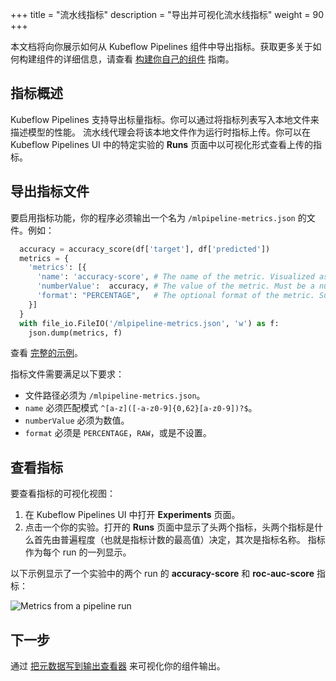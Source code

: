 +++
title = "流水线指标"
description = "导出并可视化流水线指标"
weight = 90
+++

本文档将向你展示如何从 Kubeflow Pipelines 组件中导出指标。获取更多关于如何构建组件的详细信息，请查看
[构建你自己的组件](/docs/pipelines/sdk/build-component/) 指南。
 
## 指标概述

Kubeflow Pipelines 支持导出标量指标。你可以通过将指标列表写入本地文件来描述模型的性能。
流水线代理会将该本地文件作为运行时指标上传。你可以在 Kubeflow Pipelines UI 中的特定实验的
**Runs** 页面中以可视化形式查看上传的指标。
 
## 导出指标文件

要启用指标功能，你的程序必须输出一个名为 `/mlpipeline-metrics.json` 的文件。例如：

```Python
  accuracy = accuracy_score(df['target'], df['predicted'])
  metrics = {
    'metrics': [{
      'name': 'accuracy-score', # The name of the metric. Visualized as the column name in the runs table.
      'numberValue':  accuracy, # The value of the metric. Must be a numeric value.
      'format': "PERCENTAGE",   # The optional format of the metric. Supported values are "RAW" (displayed in raw format) and "PERCENTAGE" (displayed in percentage format).
    }]
  }
  with file_io.FileIO('/mlpipeline-metrics.json', 'w') as f:
    json.dump(metrics, f)
```

查看
[完整的示例](https://github.com/kubeflow/pipelines/blob/master/components/local/confusion_matrix/src/confusion_matrix.py)。

指标文件需要满足以下要求：

* 文件路径必须为 `/mlpipeline-metrics.json`。
* `name` 必须匹配模式 `^[a-z]([-a-z0-9]{0,62}[a-z0-9])?$`。
* `numberValue` 必须为数值。
* `format` 必须是 `PERCENTAGE`，`RAW`，或是不设置。

## 查看指标

要查看指标的可视化视图：

1. 在 Kubeflow Pipelines UI 中打开 **Experiments** 页面。
1. 点击一个你的实验。打开的 **Runs** 页面中显示了头两个指标，头两个指标是什么首先由普遍程度（也就是指标计数的最高值）决定，其次是指标名称。
  指标作为每个 run 的一列显示。
  
以下示例显示了一个实验中的两个 run 的 **accuracy-score** 和
**roc-auc-score** 指标：

<img src="/docs/images/taxi-tip-run-scores.png" 
  alt="Metrics from a pipeline run"
  class="mt-3 mb-3 border border-info rounded">

## 下一步

通过 [把元数据写到输出查看器](/docs/pipelines/metrics/output-viewer/) 来可视化你的组件输出。
